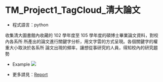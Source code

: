 # TM_Project1_TagCloud_清大論文

* 程式語言：python

收集清大圖書館內收藏的 102 學年度至 105 學年度的碩博士畢業論文資料，對校內各系所 所產出的論文進行關鍵字分析，用文字雲的方式呈現。各個關鍵字的權重大小取決於各系所 論文出現的頻率，讓想從事研究的人員，得知校內的研究趨勢

* Example
![](https://i.imgur.com/4HCsnIu.png)

* 更多請見：[Report](https://github.com/ms0387120/text_mining_assignment2/blob/master/TM_Project%201_Group%208/TM_Project%201_Group%208.pdf)
